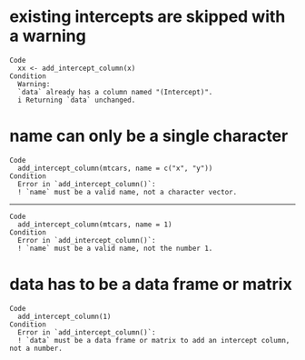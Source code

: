 # existing intercepts are skipped with a warning

    Code
      xx <- add_intercept_column(x)
    Condition
      Warning:
      `data` already has a column named "(Intercept)".
      i Returning `data` unchanged.

# name can only be a single character

    Code
      add_intercept_column(mtcars, name = c("x", "y"))
    Condition
      Error in `add_intercept_column()`:
      ! `name` must be a valid name, not a character vector.

---

    Code
      add_intercept_column(mtcars, name = 1)
    Condition
      Error in `add_intercept_column()`:
      ! `name` must be a valid name, not the number 1.

# data has to be a data frame or matrix

    Code
      add_intercept_column(1)
    Condition
      Error in `add_intercept_column()`:
      ! `data` must be a data frame or matrix to add an intercept column, not a number.

